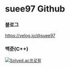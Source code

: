 # suee97 Github  
  
  
### 블로그
https://velog.io/@suee97
  
### 백준(C++)
[![Solved.ac프로필](http://mazassumnida.wtf/api/pastel/generate_badge?boj=suee97)](https://solved.ac/suee97/)
